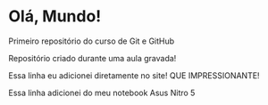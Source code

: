 # Olá, Mundo!
 Primeiro repositório do curso de Git e GitHub

 Repositório criado durante uma aula gravada!
 
 Essa linha eu adicionei diretamente no site! QUE IMPRESSIONANTE!

Essa linha adicionei do meu notebook Asus Nitro 5